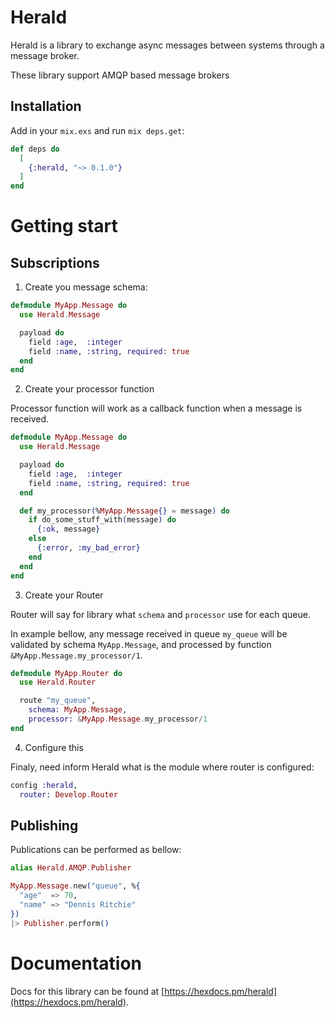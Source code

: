 # Herald

Herald is a library to exchange async messages between systems through a message broker.

These library support AMQP based message brokers

## Installation

Add in your `mix.exs` and run `mix deps.get`:

```elixir
def deps do
  [
    {:herald, "~> 0.1.0"}
  ]
end
```

# Getting start

## Subscriptions

1. Create you message schema:

```elixir
defmodule MyApp.Message do
  use Herald.Message

  payload do
    field :age,  :integer
    field :name, :string, required: true
  end
end
```

2. Create your processor function

Processor function will work as a callback function when a message is received.

```elixir
defmodule MyApp.Message do
  use Herald.Message

  payload do
    field :age,  :integer
    field :name, :string, required: true
  end

  def my_processor(%MyApp.Message{} = message) do
    if do_some_stuff_with(message) do
      {:ok, message}
    else
      {:error, :my_bad_error}
    end
  end
end
```

3. Create your Router

Router will say for library what `schema` and `processor` use for each queue.

In example bellow, any message received in queue `my_queue` will be validated by schema `MyApp.Message`, and processed by function `&MyApp.Message.my_processor/1`.

```elixir
defmodule MyApp.Router do
  use Herald.Router

  route "my_queue",
    schema: MyApp.Message,
    processor: &MyApp.Message.my_processor/1
end
```

4. Configure this

Finaly, need inform Herald what is the module where router is configured:

```elixir
config :herald,
  router: Develop.Router
```

## Publishing

Publications can be performed as bellow:

```elixir
alias Herald.AMQP.Publisher

MyApp.Message.new("queue", %{
  "age"  => 70,
  "name" => "Dennis Ritchie"
})
|> Publisher.perform()
```

# Documentation

Docs for this library can
be found at [https://hexdocs.pm/herald](https://hexdocs.pm/herald).

